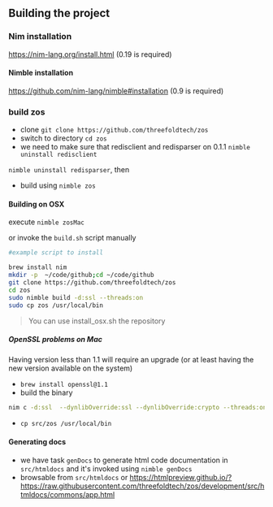 
## Building the project

### Nim installation
https://nim-lang.org/install.html (0.19 is required)

#### Nimble installation
https://github.com/nim-lang/nimble#installation (0.9 is required)

### build zos

- clone `git clone https://github.com/threefoldtech/zos`
- switch to directory `cd zos` 
- we need to make sure that redisclient and redisparser on 0.1.1 
`nimble uninstall redisclient`

`nimble uninstall redisparser`, then
- build using `nimble zos`

#### Building on OSX 

execute `nimble zosMac`

or invoke the `build.sh` script manually 

```bash
#example script to install

brew install nim 
mkdir -p  ~/code/github;cd ~/code/github
git clone https://github.com/threefoldtech/zos 
cd zos
sudo nimble build -d:ssl --threads:on
sudo cp zos /usr/local/bin
```
> You can use install_osx.sh the repository


##### OpenSSL problems on Mac 
Having version less than 1.1 will require an upgrade (or at least having the new version available on the system)

- `brew install openssl@1.1`
- build the binary
```bash
nim c -d:ssl  --dynlibOverride:ssl --dynlibOverride:crypto --threads:on --passC:'-I/usr/local/opt/openssl\@1.1/include/' --passL:'-lssl -lcrypto -lpcre' --passL:'-L/usr/local/opt/openssl\@1.1/lib/' src/zos.nim
```
- `cp src/zos /usr/local/bin`


#### Generating docs
- we have task `genDocs` to generate html code documentation in `src/htmldocs` and it's invoked using `nimble genDocs`
- browsable from `src/htmldocs` or https://htmlpreview.github.io/?https://raw.githubusercontent.com/threefoldtech/zos/development/src/htmldocs/commons/app.html


